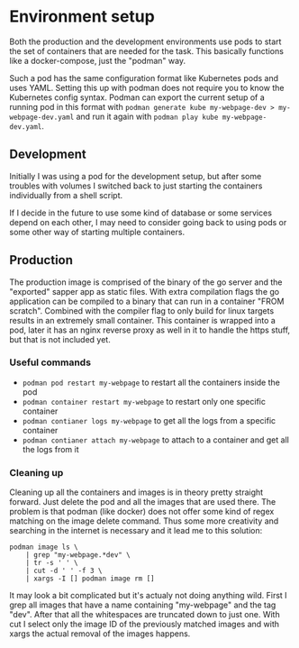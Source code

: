 # Environment setup

Both the production and the development environments use pods to start the set of containers that
are needed for the task. This basically functions like a docker-compose, just the "podman" way.

Such a pod has the same configuration format like Kubernetes pods and uses YAML. Setting this up
with podman does not require you to know the Kubernetes config syntax. Podman can export the current
setup of a running pod in this format with `podman generate kube my-webpage-dev >
my-webpage-dev.yaml` and run it again with `podman play kube my-webpage-dev.yaml`.

## Development

Initially I was using a pod for the development setup, but after some troubles with volumes I
switched back to just starting the containers individually from a shell script.

If I decide in the future to use some kind of database or some services depend on each other, I may
need to consider going back to using pods or some other way of starting multiple containers.

## Production

The production image is comprised of the binary of the go server and the "exported" sapper app as
static files. With extra compilation flags the go application can be compiled to a binary that can
run in a container "FROM scratch". Combined with the compiler flag to only build for linux targets
results in an extremely small container. This container is wrapped into a pod, later it has an nginx
reverse proxy as well in it to handle the https stuff, but that is not included yet.

### Useful commands

- `podman pod restart my-webpage` to restart all the containers inside the pod
- `podman container restart my-webpage` to restart only one specific container
- `podman contianer logs my-webpage` to get all the logs from a specific container
- `podman contianer attach my-webpage` to attach to a container and get all the logs from it

### Cleaning up

Cleaning up all the containers and images is in theory pretty straight forward. Just delete the pod
and all the images that are used there. The problem is that podman (like docker) does not offer some
kind of regex matching on the image delete command. Thus some more creativity and searching in the
internet is necessary and it lead me to this solution:

```
podman image ls \
	| grep "my-webpage.*dev" \
	| tr -s ' ' \
	| cut -d ' ' -f 3 \
	| xargs -I [] podman image rm []
```

It may look a bit complicated but it's actualy not doing anything wild. First I grep all images that
have a name containing "my-webpage" and the tag "dev". After that all the whitespaces are truncated
down to just one. With cut I select only the image ID of the previously matched images and with
xargs the actual removal of the images happens.

